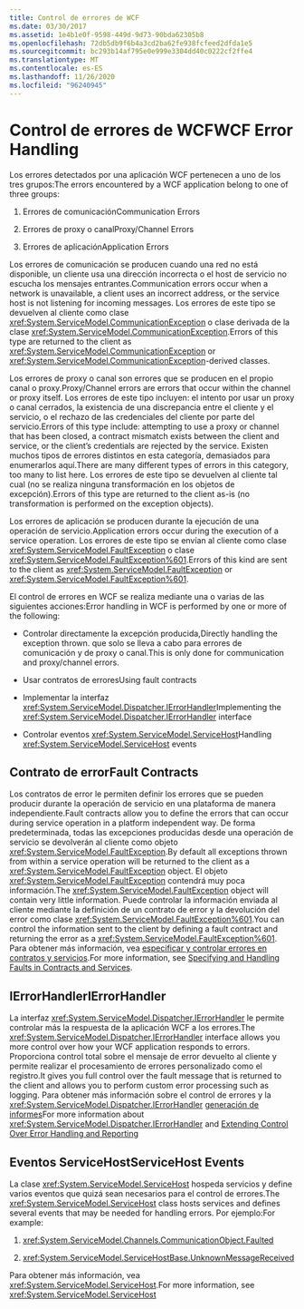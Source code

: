 ```yaml
---
title: Control de errores de WCF
ms.date: 03/30/2017
ms.assetid: 1e4b1e0f-9598-449d-9d73-90bda62305b8
ms.openlocfilehash: 72db5db9f6b4a3cd2ba62fe938fcfeed2dfda1e5
ms.sourcegitcommit: bc293b14af795e0e999e3304dd40c0222cf2ffe4
ms.translationtype: MT
ms.contentlocale: es-ES
ms.lasthandoff: 11/26/2020
ms.locfileid: "96240945"
---
```

# <a name="wcf-error-handling"></a><span data-ttu-id="df8c2-102">Control de errores de WCF</span><span class="sxs-lookup"><span data-stu-id="df8c2-102">WCF Error Handling</span></span>

<span data-ttu-id="df8c2-103">Los errores detectados por una aplicación WCF pertenecen a uno de los tres grupos:</span><span class="sxs-lookup"><span data-stu-id="df8c2-103">The errors encountered by a WCF application belong to one of three groups:</span></span>  
  
1. <span data-ttu-id="df8c2-104">Errores de comunicación</span><span class="sxs-lookup"><span data-stu-id="df8c2-104">Communication Errors</span></span>  
  
2. <span data-ttu-id="df8c2-105">Errores de proxy o canal</span><span class="sxs-lookup"><span data-stu-id="df8c2-105">Proxy/Channel Errors</span></span>  
  
3. <span data-ttu-id="df8c2-106">Errores de aplicación</span><span class="sxs-lookup"><span data-stu-id="df8c2-106">Application Errors</span></span>  
  
 <span data-ttu-id="df8c2-107">Los errores de comunicación se producen cuando una red no está disponible, un cliente usa una dirección incorrecta o el host de servicio no escucha los mensajes entrantes.</span><span class="sxs-lookup"><span data-stu-id="df8c2-107">Communication errors occur when a network is unavailable, a client uses an incorrect address, or the service host is not listening for incoming messages.</span></span> <span data-ttu-id="df8c2-108">Los errores de este tipo se devuelven al cliente como clase <xref:System.ServiceModel.CommunicationException> o clase derivada de la clase <xref:System.ServiceModel.CommunicationException>.</span><span class="sxs-lookup"><span data-stu-id="df8c2-108">Errors of this type are returned to the client as <xref:System.ServiceModel.CommunicationException> or <xref:System.ServiceModel.CommunicationException>-derived classes.</span></span>  
  
 <span data-ttu-id="df8c2-109">Los errores de proxy o canal son errores que se producen en el propio canal o proxy.</span><span class="sxs-lookup"><span data-stu-id="df8c2-109">Proxy/Channel errors are errors that occur within the channel or proxy itself.</span></span> <span data-ttu-id="df8c2-110">Los errores de este tipo incluyen: el intento por usar un proxy o canal cerrados, la existencia de una discrepancia entre el cliente y el servicio, o el rechazo de las credenciales del cliente por parte del servicio.</span><span class="sxs-lookup"><span data-stu-id="df8c2-110">Errors of this type include: attempting to use a proxy or channel that has been closed, a contract mismatch exists between the client and service, or the client’s credentials are rejected by the service.</span></span> <span data-ttu-id="df8c2-111">Existen muchos tipos de errores distintos en esta categoría, demasiados para enumerarlos aquí.</span><span class="sxs-lookup"><span data-stu-id="df8c2-111">There are many different types of errors in this category, too many to list here.</span></span> <span data-ttu-id="df8c2-112">Los errores de este tipo se devuelven al cliente tal cual (no se realiza ninguna transformación en los objetos de excepción).</span><span class="sxs-lookup"><span data-stu-id="df8c2-112">Errors of this type are returned to the client as-is (no transformation is performed on the exception objects).</span></span>  
  
 <span data-ttu-id="df8c2-113">Los errores de aplicación se producen durante la ejecución de una operación de servicio.</span><span class="sxs-lookup"><span data-stu-id="df8c2-113">Application errors occur during the execution of a service operation.</span></span> <span data-ttu-id="df8c2-114">Los errores de este tipo se envían al cliente como clase <xref:System.ServiceModel.FaultException> o clase <xref:System.ServiceModel.FaultException%601>.</span><span class="sxs-lookup"><span data-stu-id="df8c2-114">Errors of this kind are sent to the client as <xref:System.ServiceModel.FaultException> or <xref:System.ServiceModel.FaultException%601>.</span></span>  
  
 <span data-ttu-id="df8c2-115">El control de errores en WCF se realiza mediante una o varias de las siguientes acciones:</span><span class="sxs-lookup"><span data-stu-id="df8c2-115">Error handling in WCF is performed by one or more of the following:</span></span>  
  
- <span data-ttu-id="df8c2-116">Controlar directamente la excepción producida,</span><span class="sxs-lookup"><span data-stu-id="df8c2-116">Directly handling the exception thrown.</span></span> <span data-ttu-id="df8c2-117">que solo se lleva a cabo para errores de comunicación y de proxy o canal.</span><span class="sxs-lookup"><span data-stu-id="df8c2-117">This is only done for communication and proxy/channel errors.</span></span>  
  
- <span data-ttu-id="df8c2-118">Usar contratos de errores</span><span class="sxs-lookup"><span data-stu-id="df8c2-118">Using fault contracts</span></span>  
  
- <span data-ttu-id="df8c2-119">Implementar la interfaz <xref:System.ServiceModel.Dispatcher.IErrorHandler></span><span class="sxs-lookup"><span data-stu-id="df8c2-119">Implementing the <xref:System.ServiceModel.Dispatcher.IErrorHandler> interface</span></span>  
  
- <span data-ttu-id="df8c2-120">Controlar eventos <xref:System.ServiceModel.ServiceHost></span><span class="sxs-lookup"><span data-stu-id="df8c2-120">Handling <xref:System.ServiceModel.ServiceHost> events</span></span>  
  
## <a name="fault-contracts"></a><span data-ttu-id="df8c2-121">Contrato de error</span><span class="sxs-lookup"><span data-stu-id="df8c2-121">Fault Contracts</span></span>  

 <span data-ttu-id="df8c2-122">Los contratos de error le permiten definir los errores que se pueden producir durante la operación de servicio en una plataforma de manera independiente.</span><span class="sxs-lookup"><span data-stu-id="df8c2-122">Fault contracts allow you to define the errors that can occur during service operation in a platform independent way.</span></span> <span data-ttu-id="df8c2-123">De forma predeterminada, todas las excepciones producidas desde una operación de servicio se devolverán al cliente como objeto <xref:System.ServiceModel.FaultException>.</span><span class="sxs-lookup"><span data-stu-id="df8c2-123">By default all exceptions thrown from within a service operation will be returned to the client as a <xref:System.ServiceModel.FaultException> object.</span></span> <span data-ttu-id="df8c2-124">El objeto <xref:System.ServiceModel.FaultException> contendrá muy poca información.</span><span class="sxs-lookup"><span data-stu-id="df8c2-124">The <xref:System.ServiceModel.FaultException> object will contain very little information.</span></span> <span data-ttu-id="df8c2-125">Puede controlar la información enviada al cliente mediante la definición de un contrato de error y la devolución del error como clase <xref:System.ServiceModel.FaultException%601>.</span><span class="sxs-lookup"><span data-stu-id="df8c2-125">You can control the information sent to the client by defining a fault contract and returning the error as a <xref:System.ServiceModel.FaultException%601>.</span></span> <span data-ttu-id="df8c2-126">Para obtener más información, vea [especificar y controlar errores en contratos y servicios](specifying-and-handling-faults-in-contracts-and-services.md).</span><span class="sxs-lookup"><span data-stu-id="df8c2-126">For more information, see [Specifying and Handling Faults in Contracts and Services](specifying-and-handling-faults-in-contracts-and-services.md).</span></span>  
  
## <a name="ierrorhandler"></a><span data-ttu-id="df8c2-127">IErrorHandler</span><span class="sxs-lookup"><span data-stu-id="df8c2-127">IErrorHandler</span></span>  

 <span data-ttu-id="df8c2-128">La interfaz <xref:System.ServiceModel.Dispatcher.IErrorHandler> le permite controlar más la respuesta de la aplicación WCF a los errores.</span><span class="sxs-lookup"><span data-stu-id="df8c2-128">The <xref:System.ServiceModel.Dispatcher.IErrorHandler> interface allows you more control over how your WCF application responds to errors.</span></span>  <span data-ttu-id="df8c2-129">Proporciona control total sobre el mensaje de error devuelto al cliente y permite realizar el procesamiento de errores personalizado como el registro.</span><span class="sxs-lookup"><span data-stu-id="df8c2-129">It gives you full control over the fault message that is returned to the client and allows you to perform custom error processing such as logging.</span></span>  <span data-ttu-id="df8c2-130">Para obtener más información sobre el control de errores y la <xref:System.ServiceModel.Dispatcher.IErrorHandler> [generación de informes](./samples/extending-control-over-error-handling-and-reporting.md)</span><span class="sxs-lookup"><span data-stu-id="df8c2-130">For more information about <xref:System.ServiceModel.Dispatcher.IErrorHandler> and [Extending Control Over Error Handling and Reporting](./samples/extending-control-over-error-handling-and-reporting.md)</span></span>  
  
## <a name="servicehost-events"></a><span data-ttu-id="df8c2-131">Eventos ServiceHost</span><span class="sxs-lookup"><span data-stu-id="df8c2-131">ServiceHost Events</span></span>  

 <span data-ttu-id="df8c2-132">La clase <xref:System.ServiceModel.ServiceHost> hospeda servicios y define varios eventos que quizá sean necesarios para el control de errores.</span><span class="sxs-lookup"><span data-stu-id="df8c2-132">The <xref:System.ServiceModel.ServiceHost> class hosts services and defines several events that may be needed for handling errors.</span></span> <span data-ttu-id="df8c2-133">Por ejemplo:</span><span class="sxs-lookup"><span data-stu-id="df8c2-133">For example:</span></span>  
  
1. <xref:System.ServiceModel.Channels.CommunicationObject.Faulted>
  
2. <xref:System.ServiceModel.ServiceHostBase.UnknownMessageReceived>
  
 <span data-ttu-id="df8c2-134">Para obtener más información, vea <xref:System.ServiceModel.ServiceHost>.</span><span class="sxs-lookup"><span data-stu-id="df8c2-134">For more information, see <xref:System.ServiceModel.ServiceHost></span></span>
